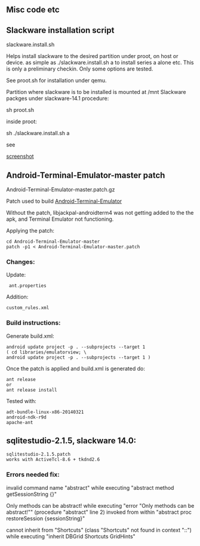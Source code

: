 ## Misc code etc


## Slackware installation script

slackware.install.sh

Helps install slackware to the desired partition under proot, on host or
device. as simple as
	./slackware.install.sh a 
to install series a alone etc. This is only a preliminary checkin. Only some options are tested.

See proot.sh for installation under qemu.

Partition where slackware is to be installed is mounted at /mnt
Slackware packges under slackware-14.1
procedure: 

   sh proot.sh

inside proot:

   sh ./slackware.install.sh a

see 

[screenshot](https://github.com/gv1/misc/screeshot.txt)


## Android-Terminal-Emulator-master patch

Android-Terminal-Emulator-master.patch.gz

Patch used to build [Android-Terminal-Emulator](https://github.com/jackpal/Android-Terminal-Emulator) 

Without the patch, libjackpal-androidterm4 was not getting added to the the apk, and Terminal Emulator not functioning.
	
Applying the patch:

	cd Android-Terminal-Emulator-master
	patch -p1 < Android-Terminal-Emulator-master.patch


### Changes:

Update:
	
	 ant.properties


Addition:

	custom_rules.xml	


### Build instructions:


Generate build.xml:

	android update project -p . --subprojects --target 1
	( cd libraries/emulatorview; \
	android update project -p . --subprojects --target 1 )

Once the patch is applied and build.xml is generated do:

	ant release 
	or
	ant release install

Tested with:

	adt-bundle-linux-x86-20140321
	android-ndk-r9d
	apache-ant


## sqlitestudio-2.1.5, slackware 14.0:


	sqlitestudio-2.1.5.patch
	works with ActiveTcl-8.6 + tkdnd2.6	

### Errors needed fix:

invalid command name "abstract"
    while executing
"abstract method getSessionString {}"

Only methods can be abstract!
    while executing
"error "Only methods can be abstract!""
    (procedure "abstract" line 2)
    invoked from within
"abstract proc restoreSession {sessionString}"

cannot inherit from "Shortcuts" (class "Shortcuts" not found in context "::")
    while executing
"inherit DBGrid Shortcuts GridHints"


